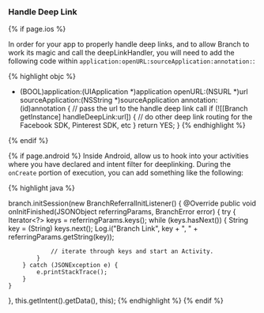 ### Handle Deep Link

{% if page.ios %}

In order for your app to properly handle deep links, and to allow Branch to work its magic and call the deepLinkHandler, you will need to add the following code within `application:openURL:sourceApplication:annotation:`:

{% highlight objc %}
- (BOOL)application:(UIApplication *)application openURL:(NSURL *)url sourceApplication:(NSString *)sourceApplication annotation:(id)annotation {
  // pass the url to the handle deep link call
  if (![[Branch getInstance] handleDeepLink:url]) {
    // do other deep link routing for the Facebook SDK, Pinterest SDK, etc
  }
    return YES;
}
{% endhighlight %}

{% endif %}


{% if page.android %}
Inside Android, allow us to hook into your activities where you have declared and intent filter for deeplinking. During the `onCreate` portion of execution, you can add something like the following: 

{% highlight java %}


branch.initSession(new BranchReferralInitListener() {
	@Override
	public void onInitFinished(JSONObject referringParams, BranchError error) {
		try {
			Iterator<?> keys = referringParams.keys();
			while (keys.hasNext()) {
				String key = (String) keys.next();
				Log.i("Branch Link", key + ", " + referringParams.getString(key));
				
				// iterate through keys and start an Activity.
			}
		} catch (JSONException e) {
			e.printStackTrace();
		}
	}
}, this.getIntent().getData(), this);
{% endhighlight %}
{% endif %}

